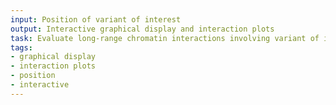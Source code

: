 ```yaml
---
input: Position of variant of interest
output: Interactive graphical display and interaction plots
task: Evaluate long-range chromatin interactions involving variant of interest
tags:
- graphical display
- interaction plots
- position
- interactive
---
```

